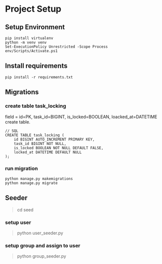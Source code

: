# Project Setup
## Setup Environment
```pip install virtualenv
pip install virtualenv
python -m venv venv
Set-ExecutionPolicy Unrestricted -Scope Process
env/Scripts/Activate.ps1
```

## Install requirements
```
pip install -r requirements.txt
```

## Migrations

### create table task_locking
field = id=PK, task_id=BIGINT, is_locked=BOOLEAN, loacked_at=DATETIME
create table.
```
// SQL
CREATE TABLE task_locking (
    id BIGINT AUTO_INCREMENT PRIMARY KEY,
    task_id BIGINT NOT NULL,
    is_locked BOOLEAN NOT NULL DEFAULT FALSE,
    locked_at DATETIME DEFAULT NULL
);
```

### run migration
```
python manage.py makemigrations
python manage.py migrate
```

## Seeder
> cd seed
### setup user

> python user_seeder.py

### setup group and assign to user

> python group_seeder.py

